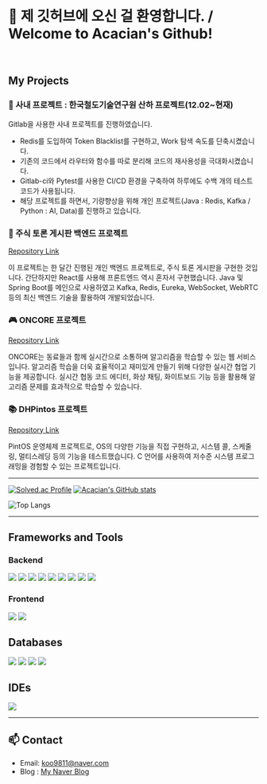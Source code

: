 # 👋 **제 깃허브에 오신 걸 환영합니다. / Welcome to Acacian's Github!**

<br>

## My Projects

### 🚆 사내 프로젝트 : 한국철도기술연구원 산하 프로젝트(12.02~현재)
Gitlab을 사용한 사내 프로젝트를 진행하였습니다.
- Redis를 도입하여 Token Blacklist를 구현하고, Work 탐색 속도를 단축시켰습니다.
- 기존의 코드에서 라우터와 함수를 따로 분리해 코드의 재사용성을 극대화시켰습니다.
- Gitlab-ci와 Pytest를 사용한 CI/CD 환경을 구축하여 하루에도 수백 개의 테스트코드가 사용됩니다.
- 해당 프로젝트를 하면서, 기량향상을 위해 개인 프로젝트(Java : Redis, Kafka / Python : AI, Data)를 진행하고 있습니다.

### 📝 주식 토론 게시판 백엔드 프로젝트
[Repository Link](https://github.com/Acacian/Stock)

이 프로젝트는 한 달간 진행된 개인 백엔드 프로젝트로, 주식 토론 게시판을 구현한 것입니다. 간단하지만 React를 사용해 프론트엔드 역시 혼자서 구현했습니다. Java 및 Spring Boot를 메인으로 사용하였고 Kafka, Redis, Eureka, WebSocket, WebRTC 등의 최신 백엔드 기술을 활용하여 개발되었습니다.

### 🎮 ONCORE 프로젝트
[Repository Link](https://github.com/Acacian/ONCORE)

ONCORE는 동료들과 함께 실시간으로 소통하며 알고리즘을 학습할 수 있는 웹 서비스입니다. 알고리즘 학습을 더욱 효율적이고 재미있게 만들기 위해 다양한 실시간 협업 기능을 제공합니다. 실시간 협동 코드 에디터, 화상 채팅, 화이트보드 기능 등을 활용해 알고리즘 문제를 효과적으로 학습할 수 있습니다.

### 📚 DHPintos 프로젝트
[Repository Link](https://github.com/Acacian/DHPintos)

PintOS 운영체제 프로젝트로, OS의 다양한 기능을 직접 구현하고, 시스템 콜, 스케줄링, 멀티스레딩 등의 기능을 테스트했습니다. C 언어를 사용하여 저수준 시스템 프로그래밍을 경험할 수 있는 프로젝트입니다.

---

[![Solved.ac Profile](http://mazassumnida.wtf/api/v2/generate_badge?boj=koo9811)](https://solved.ac/koo9811/)
[![Acacian's GitHub stats](https://github-readme-stats.vercel.app/api?username=Acacian)](https://github.com/anuraghazra/github-readme-stats)

![Top Langs](https://github-readme-stats.vercel.app/api/top-langs/?username=Acacian&layout=compact)

---

## Frameworks and Tools

### Backend
<img src="https://img.shields.io/badge/Java-007396?style=flat-square&logo=java&logoColor=white"/> <img src="https://img.shields.io/badge/Spring-6DB33F?style=flat-square&logo=Spring&logoColor=white"/> <img src="https://img.shields.io/badge/Node.js-339933?style=flat-square&logo=Node.js&logoColor=white"/> <img src="https://img.shields.io/badge/Next.js-000000?style=flat-square&logo=Nest.js&logoColor=white"/> <img src="https://img.shields.io/badge/Python-3776AB?style=flat-square&logo=python&logoColor=white"/>
 <img src="https://img.shields.io/badge/Flask-000000?style=flat-square&logo=flask&logoColor=white"/> <img src="https://img.shields.io/badge/Selenium-43B02A?style=flat-square&logo=Selenium&logoColor=white"/> <img src="https://img.shields.io/badge/Redis-DC382D?style=flat-square&logo=redis&logoColor=white"/> <img src="https://img.shields.io/badge/Apache%20Kafka-231F20?style=flat-square&logo=apache-kafka&logoColor=white"/>

### Frontend
<img src="https://img.shields.io/badge/React-61DAFB?style=flat-square&logo=React&logoColor=black"/> <img src="https://img.shields.io/badge/Flutter-02569B?style=flat-square&logo=flutter&logoColor=white"/>

## Databases

<img src="https://img.shields.io/badge/Firebase-FFCA28?style=flat-square&logo=firebase&logoColor=black"/> <img src="https://img.shields.io/badge/MySQL-4479A1?style=flat-square&logo=MySQL&logoColor=white"/> <img src="https://img.shields.io/badge/MongoDB-47A248?style=flat-square&logo=MongoDB&logoColor=white"/> <img src="https://img.shields.io/badge/JPA-6DB33F?style=flat-square&logo=hibernate&logoColor=white"/>

## IDEs

<img src="https://img.shields.io/badge/Visual Studio Code-007ACC?style=flat-square&logo=Visual Studio Code&logoColor=white"/>

---

## 📫 Contact

- Email: [koo9811@naver.com](mailto:koo9811@naver.com)
- Blog : [My Naver Blog](https://blog.naver.com/koo9811)

